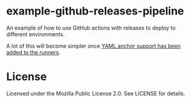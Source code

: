 # example-github-releases-pipeline

An example of how to use GitHub actions with releases to deploy to different
environments.

A lot of this will become simpler once [YAML anchor support has been added to
the runners](https://github.com/actions/runner/issues/1182).

# License

Licensed under the Mozilla Public License 2.0. See LICENSE for details.
